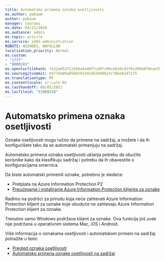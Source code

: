 ```yaml
---
title: Automatsko primena oznaka osetljivosti
ms.author: pebaum
author: pebaum
manager: laurawi
ms.date: 04/21/2020
ms.audience: admin
ms.topic: article
ms.service: o365-administration
ROBOTS: NOINDEX, NOFOLLOW
localization_priority: Normal
ms.custom:
- "1737"
- "9000181"
ms.openlocfilehash: 7a32ad52f115b9ada40f7cd47c90ceb3dcd3f9cd99a8f9eae3514b2e45e73bb8
ms.sourcegitcommit: b5f7da89a650d2915dc652449623c78be6247175
ms.translationtype: MT
ms.contentlocale: sr-Latn-RS
ms.lasthandoff: 08/05/2021
ms.locfileid: "53969318"
---
```

# <a name="auto-apply-sensitivity-labels"></a>Automatsko primena oznaka osetljivosti

Oznake osetljivosti mogu ručno da primene na sadržaj, a možete i da ih konfigurišete tako da se automatski primenjuju na sadržaj.

Automatsko primena oznaka osetljivosti uklanja potrebu da obučite korisnike kako da klasifikuju sadržaj i potrebu da ih obavestite o konfiguracijama smernica.

Da biste automatski primenili oznake, potrebno je sledeće:

- Pretplata na Azure Information Protection P2
- [Preuzimanje i instaliranje Azure Information Protection klijenta za oznake](https://docs.microsoft.com/azure/information-protection/rms-client/install-unifiedlabelingclient-app)

Radimo na podršci za prirodu koja neće zahtevati Azure Information Protection klijent za oznake koje ubuduće ne zahtevaju Azure Information Protection klijent za oznake.

Trenutno samo Windows podržava klijent za oznake.  Ova funkcija još uvek nije podržana u operativnim sistema Mac, iOS i Android.

Više informacija o oznakama osetljivosti i automatskom primeni na sadržaj potražite u temi:

- [Pregled oznaka osetljivosti](https://docs.microsoft.com/microsoft-365/compliance/sensitivity-labels)
- [Automatsko primena oznake osetljivosti na sadržaj](https://docs.microsoft.com/microsoft-365/compliance/apply-sensitivity-label-automatically)